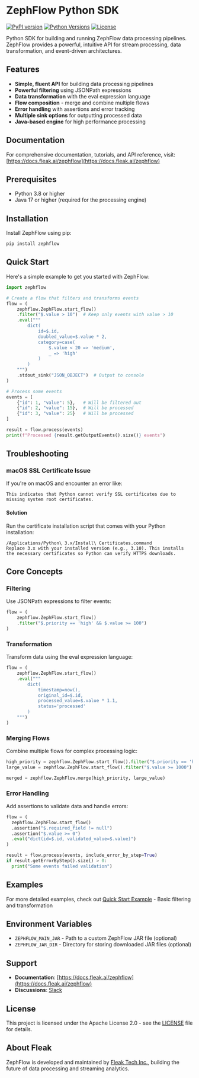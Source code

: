 # ZephFlow Python SDK

[![PyPI version](https://img.shields.io/pypi/v/zephflow.svg)](https://pypi.org/project/zephflow/)
[![Python Versions](https://img.shields.io/pypi/pyversions/zephflow.svg)](https://pypi.org/project/zephflow/)
[![License](https://img.shields.io/badge/License-Apache_2.0-blue.svg)](https://opensource.org/licenses/Apache-2.0)

Python SDK for building and running ZephFlow data processing pipelines. ZephFlow provides a powerful, intuitive API for stream processing, data transformation, and event-driven architectures.

## Features

- **Simple, fluent API** for building data processing pipelines
- **Powerful filtering** using JSONPath expressions
- **Data transformation** with the eval expression language
- **Flow composition** - merge and combine multiple flows
- **Error handling** with assertions and error tracking
- **Multiple sink options** for outputting processed data
- **Java-based engine** for high performance processing

## Documentation

For comprehensive documentation, tutorials, and API reference, visit: [https://docs.fleak.ai/zephflow](https://docs.fleak.ai/zephflow)

## Prerequisites

- Python 3.8 or higher
- Java 17 or higher (required for the processing engine)

## Installation

Install ZephFlow using pip:

```bash
pip install zephflow
```

## Quick Start

Here's a simple example to get you started with ZephFlow:

```python
import zephflow

# Create a flow that filters and transforms events
flow = (
    zephflow.ZephFlow.start_flow()
    .filter("$.value > 10")  # Keep only events with value > 10
    .eval("""
        dict(
            id=$.id,
            doubled_value=$.value * 2,
            category=case(
                $.value < 20 => 'medium',
                _ => 'high'
            )
        )
    """)
    .stdout_sink("JSON_OBJECT")  # Output to console
)

# Process some events
events = [
    {"id": 1, "value": 5},   # Will be filtered out
    {"id": 2, "value": 15},  # Will be processed
    {"id": 3, "value": 25}   # Will be processed
]

result = flow.process(events)
print(f"Processed {result.getOutputEvents().size()} events")
```

## Troubleshooting
### macOS SSL Certificate Issue
If you're on macOS and encounter an error like:

```<urlopen error [SSL: CERTIFICATE_VERIFY_FAILED] certificate verify failed: unable to get local issuer certificate (_ssl.c:1007)>
This indicates that Python cannot verify SSL certificates due to missing system root certificates.
```

#### Solution
Run the certificate installation script that comes with your Python installation:

```
/Applications/Python\ 3.x/Install\ Certificates.command
Replace 3.x with your installed version (e.g., 3.10). This installs the necessary certificates so Python can verify HTTPS downloads.
```

## Core Concepts

### Filtering

Use JSONPath expressions to filter events:

```python
flow = (
    zephflow.ZephFlow.start_flow()
    .filter("$.priority == 'high' && $.value >= 100")
)
```

### Transformation

Transform data using the eval expression language:

```python
flow = (
    zephflow.ZephFlow.start_flow()
    .eval("""
        dict(
            timestamp=now(),
            original_id=$.id,
            processed_value=$.value * 1.1,
            status='processed'
        )
    """)
)
```

### Merging Flows

Combine multiple flows for complex processing logic:

```python
high_priority = zephflow.ZephFlow.start_flow().filter("$.priority == 'high'")
large_value = zephflow.ZephFlow.start_flow().filter("$.value >= 1000")

merged = zephflow.ZephFlow.merge(high_priority, large_value)
```

### Error Handling

Add assertions to validate data and handle errors:

```python
flow = (
  zephflow.ZephFlow.start_flow()
  .assertion("$.required_field != null")
  .assertion("$.value >= 0")
  .eval("dict(id=$.id, validated_value=$.value)")
)

result = flow.process(events, include_error_by_step=True)
if result.getErrorByStep().size() > 0:
  print("Some events failed validation")
```

## Examples

For more detailed examples, check out [Quick Start Example](https://github.com/fleaktech/zephflow-python-sdk/blob/main/examples/quickstart.py) - Basic filtering and transformation

## Environment Variables

- `ZEPHFLOW_MAIN_JAR` - Path to a custom ZephFlow JAR file (optional)
- `ZEPHFLOW_JAR_DIR` - Directory for storing downloaded JAR files (optional)


## Support

- **Documentation**: [https://docs.fleak.ai/zephflow](https://docs.fleak.ai/zephflow)
- **Discussions**: [Slack](https://join.slack.com/t/fleak-hq/shared_invite/zt-361k9cnhf-9~mmjpOH1IbZfRxeXplfKA)

## License

This project is licensed under the Apache License 2.0 - see the [LICENSE](LICENSE) file for details.

## About Fleak

ZephFlow is developed and maintained by [Fleak Tech Inc.](https://fleak.ai), building the future of data processing and streaming analytics.